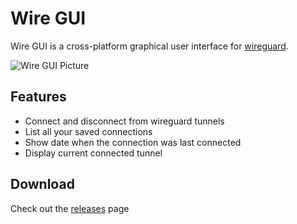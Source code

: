 # Wire GUI

Wire GUI is a cross-platform graphical user interface for [wireguard](https://www.wireguard.com/).

![Wire GUI Picture](https://i.imgur.com/c037ciC.png)

## Features

- Connect and disconnect from wireguard tunnels
- List all your saved connections
- Show date when the connection was last connected
- Display current connected tunnel

## Download

Check out the [releases](https://github.com/Devsfy/wiregui/releases) page
